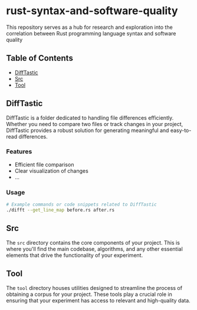 # rust-syntax-and-software-quality

This repository serves as a hub for research and exploration into the correlation between Rust programming language syntax and software quality

## Table of Contents

- [DiffTastic](#difftastic)
- [Src](#src)
- [Tool](#tool)

## DiffTastic

DiffTastic is a folder dedicated to handling file differences efficiently. Whether you need to compare two files or track changes in your project, DiffTastic provides a robust solution for generating meaningful and easy-to-read differences.

### Features

- Efficient file comparison
- Clear visualization of changes
- ...

### Usage

```bash
# Example commands or code snippets related to DiffTastic
./difft --get_line_map before.rs after.rs
```

## Src

The `src` directory contains the core components of your project. This is where you'll find the main codebase, algorithms, and any other essential elements that drive the functionality of your experiment.

## Tool

The `tool` directory houses utilities designed to streamline the process of obtaining a corpus for your project. These tools play a crucial role in ensuring that your experiment has access to relevant and high-quality data.
